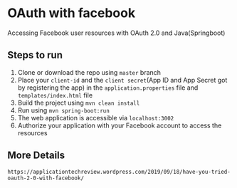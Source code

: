 # OAuth with facebook
Accessing Facebook user resources with OAuth 2.0 and Java(Springboot)

## Steps to run
1. Clone or download the repo using `master` branch
2. Place your `client-id` and the `client secret`(App ID and App Secret got by registering the app) in the `application.properties` file and `templates/index.html` file
3. Build the project using `mvn clean install`
4. Run using `mvn spring-boot:run`
5. The web application is accessible via `localhost:3002`
6. Authorize your application with your Facebook account to access the resources

## More Details
`https://applicationtechreview.wordpress.com/2019/09/18/have-you-tried-oauth-2-0-with-facebook/`
